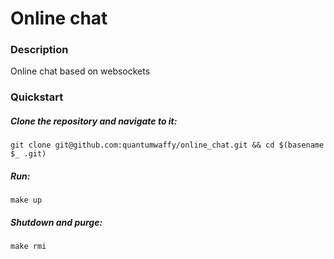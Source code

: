 # Online chat

### Description
Online chat based on websockets

### Quickstart
##### Clone the repository and navigate to it:
```console
git clone git@github.com:quantumwaffy/online_chat.git && cd $(basename $_ .git)
```
##### Run:
```console
make up
```

##### Shutdown and purge:
```console
make rmi
```
